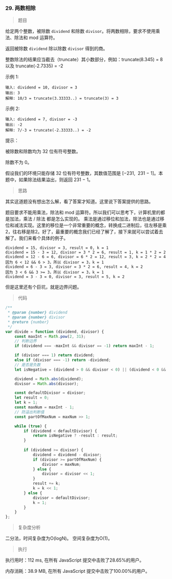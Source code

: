 ### 29. 两数相除

> 题目

给定两个整数，被除数 `dividend` 和除数 `divisor`。将两数相除，要求不使用乘法、除法和 mod 运算符。

返回被除数 `dividend` 除以除数 `divisor` 得到的商。

整数除法的结果应当截去（truncate）其小数部分，例如：truncate(8.345) = 8 以及 truncate(-2.7335) = -2


示例 1:
```
输入: dividend = 10, divisor = 3
输出: 3
解释: 10/3 = truncate(3.33333..) = truncate(3) = 3
```

示例 2:
```
输入: dividend = 7, divisor = -3
输出: -2
解释: 7/-3 = truncate(-2.33333..) = -2
```

提示：

被除数和除数均为 32 位有符号整数。

除数不为 0。

假设我们的环境只能存储 32 位有符号整数，其数值范围是 [−231,  231 − 1]。本题中，如果除法结果溢出，则返回 231 − 1。

> 思路

其实这道题没有想出怎么解，看了答案才知道。这里说下答案提供的思路。

题目要求不能用乘法，除法和 mod 运算符。所以我们可以思考下，计算机里的都是加法，乘法 / 除法 都是怎么实现的。
乘法是通过移位和加法，除法也是通过移位和减法实现。这里的移位是一个非常重要的概念，转换成二进制后，往左移是乘2，往右移是除2。好了，最重要的概念我们已经了解了，接下来就可以尝试着去解了。我们来看个具体的例子。

```
dividend = 15, divisor = 3, result = 0, k = 1
dividend = 15 - 3 = 12, divisor = 3 * 2 = 6, result = 1, k = 1 * 2 = 2
dividend = 12 - 6 = 6, divisor = 6 * 2 = 12, result = 3, k = 2 * 2 = 4
因为 6 < 12 && 6 > 3，所以 divisor = 3，k = 1
dividend = 6 - 3 = 3, divisor = 3 * 2 = 6, result = 4, k = 2
因为 3 < 6 && 3 >= 3，所以 divisor = 3，k = 1
dividend = 3 - 3 = 0, divisor = 3, result = 5, k = 2
```

但是这里还有个巨坑，就是边界问题。

> 代码

```js
/**
 * @param {number} dividend
 * @param {number} divisor
 * @return {number}
 */
var divide = function (dividend, divisor) {
    const maxInt = Math.pow(2, 31);
    // 判断边界
    if (dividend === -maxInt && divisor == -1) return maxInt - 1;

    if (divisor === 1) return dividend;
    else if (divisor === -1) return -dividend;
    // 是否是负数
    let isNegative = (dividend > 0 && divisor < 0) || (dividend < 0 && divisor > 0);

    dividend = Math.abs(dividend);
    divisor = Math.abs(divisor);

    const defaultDivisor = divisor;
    let result = 0;
    let k = 1;
    const maxNum = maxInt - 1;
    // 防溢出判断值
    const partOfMaxNum = maxNum >> 1;

    while (true) {
        if (dividend < defaultDivisor) {
            return isNegative ? -result : result;
        }
        
        if (dividend >= divisor) {
            dividend = dividend - divisor;
            if (divisor >= partOfMaxNum) {
                divisor = maxNum;
            } else {
                divisor = divisor << 1;
            }
            result += k;
            k = k << 1;
        } else {
            divisor = defaultDivisor;
            k = 1;
        }
    }
};
```

> 复杂度分析

二分法，时间复杂度为O(logN)。
空间复杂度为O(1)。

> 执行

执行用时：112 ms, 在所有 JavaScript 提交中击败了28.65%的用户。

内存消耗：38.9 MB, 在所有 JavaScript 提交中击败了100.00%的用户。

